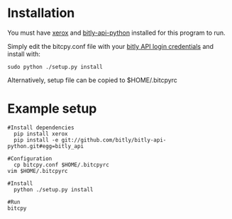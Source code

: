 # Installation #

You must have [xerox](https://github.com/kennethreitz/xerox) and [bitly-api-python](https://github.com/bitly/bitly-api-python) installed for this program to run.

Simply edit the bitcpy.conf file with your [bitly API login credentials](https://bitly.com/a/your_api_key) and install with:

    sudo python ./setup.py install

Alternatively, setup file can be copied to $HOME/.bitcpyrc

# Example setup #

    #Install dependencies
	  pip install xerox
	  pip install -e git://github.com/bitly/bitly-api-python.git#egg=bitly_api

    #Configuration
	  cp bitcpy.conf $HOME/.bitcpyrc
    vim $HOME/.bitcpyrc

    #Install
	  python ./setup.py install

    #Run
    bitcpy
